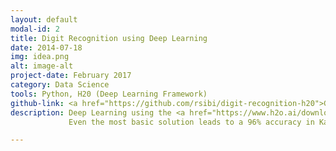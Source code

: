 ```yaml
---
layout: default
modal-id: 2
title: Digit Recognition using Deep Learning
date: 2014-07-18
img: idea.png
alt: image-alt
project-date: February 2017
category: Data Science
tools: Python, H20 (Deep Learning Framework)
github-link: <a href="https://github.com/rsibi/digit-recognition-h20">Github Link</a>
description: Deep Learning using the <a href="https://www.h2o.ai/download/">H20 Package</a> to classify digits in the MNIST dataset.
             Even the most basic solution leads to a 96% accuracy in Kaggle.

---
```


